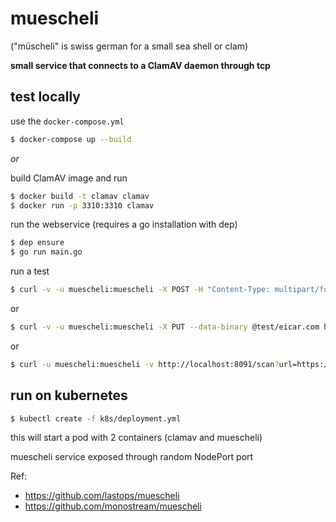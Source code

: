 # muescheli
("müscheli" is swiss german for a small sea shell or clam)

**small service that connects to a ClamAV daemon through tcp**

## test locally

use the `docker-compose.yml`
```bash
$ docker-compose up --build
```

*or*

build ClamAV image and run
```bash
$ docker build -t clamav clamav
$ docker run -p 3310:3310 clamav
```

run the webservice (requires a go installation with dep)
```bash
$ dep ensure
$ go run main.go
```

run a test
```bash
$ curl -v -u muescheli:muescheli -X POST -H "Content-Type: multipart/form-data" -F "file1=@test/eicar.com" -F "file2=@test/test.txt"  http://localhost:8091/scan
```
or
```bash
$ curl -v -u muescheli:muescheli -X PUT --data-binary @test/eicar.com http://localhost:8091/scan
```
or
```bash
$ curl -u muescheli:muescheli -v http://localhost:8091/scan?url=https://tech.ebu.ch/docs/tech/tech3285.pdf
```

## run on kubernetes
```bash
$ kubectl create -f k8s/deployment.yml
```
this will start a pod with 2 containers (clamav and muescheli)

muescheli service exposed through random NodePort port


Ref:

- https://github.com/lastops/muescheli
- https://github.com/monostream/muescheli
